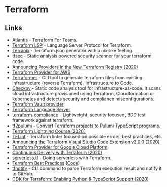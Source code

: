 # Terraform

## Links

* [Atlantis](https://github.com/runatlantis/atlantis) - Terraform For Teams.
* [Terraform LSP](https://github.com/juliosueiras/terraform-lsp) - Language Server Protocol for Terraform.
* [Terranix](https://github.com/mrVanDalo/terranix) - Terraform.json generator with a nix-like feeling.
* [tfsec](https://github.com/liamg/tfsec) - Static analysis powered security scanner for your terraform code.
* [Announcing Providers in the New Terraform Registry \(2020\)](https://www.hashicorp.com/blog/announcing-providers-in-the-new-terraform-registry/)
* [Terraform Provider for AWS](https://github.com/terraform-providers/terraform-provider-aws)
* [Terraformer](https://github.com/GoogleCloudPlatform/terraformer) - CLI tool to generate terraform files from existing infrastructure \(reverse Terraform\). Infrastructure to Code.
* [Checkov](https://github.com/bridgecrewio/checkov) - Static code analysis tool for infrastructure-as-code. It scans cloud infrastructure provisioned using Terraform, Cloudformation or kubernetes and detects security and compliance misconfigurations.
* [Terraform Vault provider](https://github.com/terraform-providers/terraform-provider-vault)
* [Terraform Language Server](https://github.com/hashicorp/terraform-ls)
* [terraform-compliance](https://github.com/eerkunt/terraform-compliance) - Lightweight, security focused, BDD test framework against terraform.
* [tf2pulumi](https://github.com/pulumi/tf2pulumi) - Convert Terraform projects to Pulumi TypeScript programs.
* [Terraform Lightning Course \(2020\)](https://www.youtube.com/playlist?list=PLozcbFx8FoPHM7n2DGLa6G8ZwtWFsVZsP)
* [TFLint](https://github.com/terraform-linters/tflint) - Terraform linter focused on possible errors, best practices, etc.
* [Announcing the Terraform Visual Studio Code Extension v2.0.0 \(2020\)](https://www.hashicorp.com/blog/announcing-the-terraform-visual-studio-code-extension-v2-0-0/)
* [Terraform Provider for Google Cloud Platform](https://github.com/terraform-providers/terraform-provider-google)
* [Continuous Delivery with Terraform \(2020\)](https://theconsultingcto.com/posts/continuous-delivery-with-terraform/)
* [serverless.tf](https://github.com/antonbabenko/serverless.tf) - Doing serverless with Terraform.
* [Terraform Best Practices](https://www.terraform-best-practices.com/) \([Code](https://github.com/antonbabenko/terraform-best-practices)\)
* [tfnotify](https://github.com/mercari/tfnotify) - CLI command to parse Terraform execution result and notify it to GitHub.
* [CDK for Terraform: Enabling Python & TypeScript Support \(2020\)](https://www.hashicorp.com/blog/cdk-for-terraform-enabling-python-and-typescript-support/)

